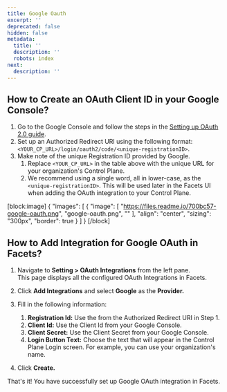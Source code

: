 ```yaml
---
title: Google Oauth
excerpt: ''
deprecated: false
hidden: false
metadata:
  title: ''
  description: ''
  robots: index
next:
  description: ''
---
```

## How to Create an OAuth Client ID in your Google Console?

1. Go to the Google Console and follow the steps in the [Setting up OAuth 2.0 guide](https://support.google.com/cloud/answer/6158849).
2. Set up an Authorized Redirect URI using the following format: `<YOUR_CP_URL>/login/oauth2/code/<unique-registrationID>`.
3. Make note of the unique Registration ID provided by Google.
   1. Replace `<YOUR_CP_URL>` in the table above with the unique URL for your organization's Control Plane.
   2. We recommend using a single word, all in lower-case, as the `<unique-registrationID>`. This will be used later in the Facets UI when adding the OAuth integration to your Control Plane.

[block:image]
{
  "images": [
    {
      "image": [
        "https://files.readme.io/700bc57-google-oauth.png",
        "google-oauth.png",
        ""
      ],
      "align": "center",
      "sizing": "300px",
      "border": true
    }
  ]
}
[/block]


## How to Add Integration for Google OAuth in Facets?

1. Navigate to **Setting > OAuth Integrations** from the left pane.  
   This page displays all the configured OAuth Integrations in Facets.
2. Click **Add Integrations** and select **Google** as the **Provider.**
3. Fill in the following information:

   1. **Registration Id:** Use the <unique-registrationID> from the Authorized Redirect URI in Step 1.
   2. **Client Id:** Use the Client Id from your Google Console.
   3. **Client Secret:** Use the Client Secret from your Google Console.
   4. **Login Button Text:** Choose the text that will appear in the Control Plane Login screen. For example, you can use your organization's name.
4. Click **Create.**

That's it! You have successfully set up Google OAuth integration in Facets.
